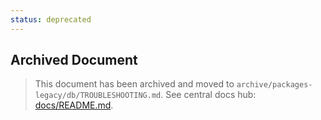 ```yaml
---
status: deprecated
---
```


## Archived Document

> This document has been archived and moved to `archive/packages-legacy/db/TROUBLESHOOTING.md`.
> See central docs hub: [docs/README.md](../../docs/README.md).
